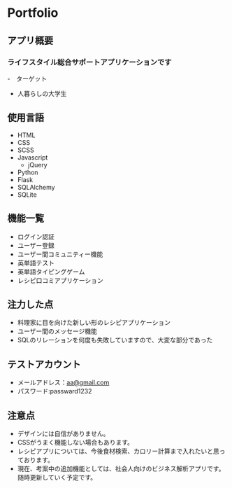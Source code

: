 # Portfolio
## アプリ概要
### ライフスタイル総合サポートアプリケーションです
-　ターゲット
- 人暮らしの大学生
## 使用言語
- HTML
- CSS
- SCSS
- Javascript
  - jQuery
- Python
 - Flask
 - SQLAlchemy
- SQLite
## 機能一覧
- ログイン認証
- ユーザー登録
- ユーザー間コミュニティー機能
- 英単語テスト
- 英単語タイピングゲーム 
- レシピ口コミアプリケーション
## 注力した点
- 料理家に目を向けた新しい形のレシピアプリケーション
- ユーザー間のメッセージ機能
- SQLのリレーションを何度も失敗していますので、大変な部分であった
## テストアカウント
- メールアドレス：aa@gmail.com
- パスワード:passward1232
## 注意点
- デザインには自信がありません。
- CSSがうまく機能しない場合もあります。
- レシピアプリについては、今後食材検索、カロリー計算まで入れたいと思っております。
- 現在、考案中の追加機能としては、社会人向けのビジネス解析アプリです。随時更新していく予定です。
